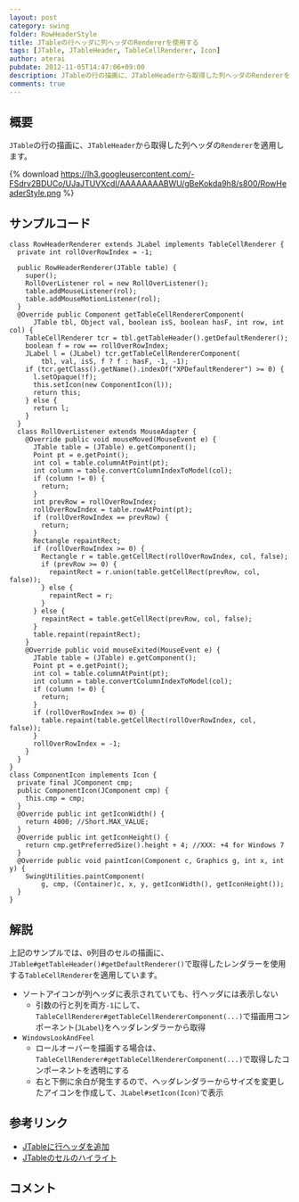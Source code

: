 ```yaml
---
layout: post
category: swing
folder: RowHeaderStyle
title: JTableの行ヘッダに列ヘッダのRendererを使用する
tags: [JTable, JTableHeader, TableCellRenderer, Icon]
author: aterai
pubdate: 2012-11-05T14:47:06+09:00
description: JTableの行の描画に、JTableHeaderから取得した列ヘッダのRendererを適用します。
comments: true
---
```

## 概要
`JTable`の行の描画に、`JTableHeader`から取得した列ヘッダの`Renderer`を適用します。

{% download https://lh3.googleusercontent.com/-FSdrv2BDUCo/UJaJTUVXcdI/AAAAAAAABWU/gBeKokda9h8/s800/RowHeaderStyle.png %}

## サンプルコード
<pre class="prettyprint"><code>class RowHeaderRenderer extends JLabel implements TableCellRenderer {
  private int rollOverRowIndex = -1;

  public RowHeaderRenderer(JTable table) {
    super();
    RollOverListener rol = new RollOverListener();
    table.addMouseListener(rol);
    table.addMouseMotionListener(rol);
  }
  @Override public Component getTableCellRendererComponent(
      JTable tbl, Object val, boolean isS, boolean hasF, int row, int col) {
    TableCellRenderer tcr = tbl.getTableHeader().getDefaultRenderer();
    boolean f = row == rollOverRowIndex;
    JLabel l = (JLabel) tcr.getTableCellRendererComponent(
        tbl, val, isS, f ? f : hasF, -1, -1);
    if (tcr.getClass().getName().indexOf("XPDefaultRenderer") &gt;= 0) {
      l.setOpaque(!f);
      this.setIcon(new ComponentIcon(l));
      return this;
    } else {
      return l;
    }
  }
  class RollOverListener extends MouseAdapter {
    @Override public void mouseMoved(MouseEvent e) {
      JTable table = (JTable) e.getComponent();
      Point pt = e.getPoint();
      int col = table.columnAtPoint(pt);
      int column = table.convertColumnIndexToModel(col);
      if (column != 0) {
        return;
      }
      int prevRow = rollOverRowIndex;
      rollOverRowIndex = table.rowAtPoint(pt);
      if (rollOverRowIndex == prevRow) {
        return;
      }
      Rectangle repaintRect;
      if (rollOverRowIndex &gt;= 0) {
        Rectangle r = table.getCellRect(rollOverRowIndex, col, false);
        if (prevRow &gt;= 0) {
          repaintRect = r.union(table.getCellRect(prevRow, col, false));
        } else {
          repaintRect = r;
        }
      } else {
        repaintRect = table.getCellRect(prevRow, col, false);
      }
      table.repaint(repaintRect);
    }
    @Override public void mouseExited(MouseEvent e) {
      JTable table = (JTable) e.getComponent();
      Point pt = e.getPoint();
      int col = table.columnAtPoint(pt);
      int column = table.convertColumnIndexToModel(col);
      if (column != 0) {
        return;
      }
      if (rollOverRowIndex &gt;= 0) {
        table.repaint(table.getCellRect(rollOverRowIndex, col, false));
      }
      rollOverRowIndex = -1;
    }
  }
}
class ComponentIcon implements Icon {
  private final JComponent cmp;
  public ComponentIcon(JComponent cmp) {
    this.cmp = cmp;
  }
  @Override public int getIconWidth() {
    return 4000; //Short.MAX_VALUE;
  }
  @Override public int getIconHeight() {
    return cmp.getPreferredSize().height + 4; //XXX: +4 for Windows 7
  }
  @Override public void paintIcon(Component c, Graphics g, int x, int y) {
    SwingUtilities.paintComponent(
        g, cmp, (Container)c, x, y, getIconWidth(), getIconHeight());
  }
}
</code></pre>

## 解説
上記のサンプルでは、`0`列目のセルの描画に、`JTable#getTableHeader()#getDefaultRenderer()`で取得したレンダラーを使用する`TableCellRenderer`を適用しています。

- ソートアイコンが列ヘッダに表示されていても、行ヘッダには表示しない
    - 引数の行と列を両方`-1`にして、`TableCellRenderer#getTableCellRendererComponent(...)`で描画用コンポーネント(`JLabel`)をヘッダレンダラーから取得
- `WindowsLookAndFeel`
    - ロールオーバーを描画する場合は、`TableCellRenderer#getTableCellRendererComponent(...)`で取得したコンポーネントを透明にする
    - 右と下側に余白が発生するので、ヘッダレンダラーからサイズを変更したアイコンを作成して、`JLabel#setIcon(Icon)`で表示

<!-- dummy comment line for breaking list -->

## 参考リンク
- [JTableに行ヘッダを追加](http://ateraimemo.com/Swing/TableRowHeader.html)
- [JTableのセルのハイライト](http://ateraimemo.com/Swing/CellHighlight.html)

<!-- dummy comment line for breaking list -->

## コメント
